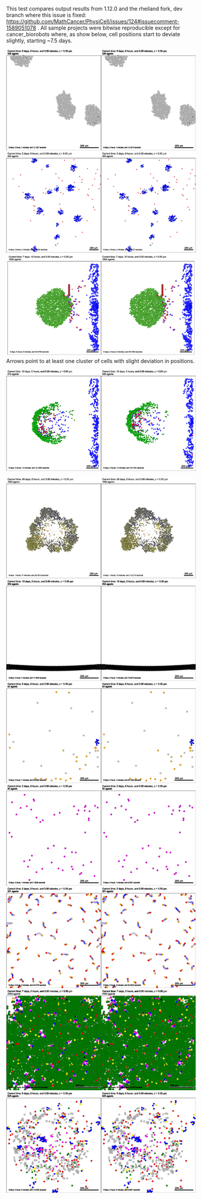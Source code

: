 This test compares output results from 1.12.0 and the rheiland fork, dev branch where this issue is fixed: https://github.com/MathCancer/PhysiCell/issues/124#issuecomment-1589051078 . All sample projects were bitwise reproducible except for cancer_biorobots where, as show below, cell positions start to deviate slightly, starting ~7.5 days. 

![out_template](out_template.jpg)
![out_biorobots](out_biorobots.jpg)
![out_cancer_bots](cancer_bots_cf_7d10h.png)
Arrows point to at least one cluster of cells with slight deviation in positions.

![out_cancer_biorobots](out_cancer_biorobots.jpg)

![out_heterog](out_heterog.jpg)
![out_mechano](out_mechano.jpg)
![out_predprey](out_predprey.jpg)
![out_virus_mac](out_virus_mac.jpg)
![out_worm](out_worm.jpg)
![out_interact](out_interact.jpg)
![out_rules](out_rules.jpg)
